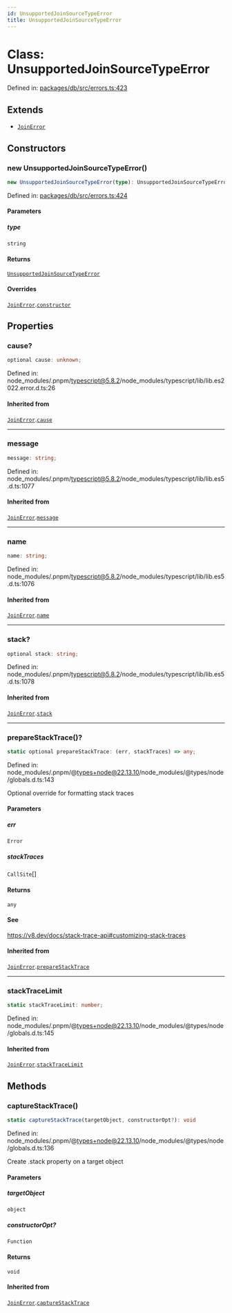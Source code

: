 ```yaml
---
id: UnsupportedJoinSourceTypeError
title: UnsupportedJoinSourceTypeError
---
```


<!-- DO NOT EDIT: this page is autogenerated from the type comments -->

# Class: UnsupportedJoinSourceTypeError

Defined in: [packages/db/src/errors.ts:423](https://github.com/TanStack/db/blob/main/packages/db/src/errors.ts#L423)

## Extends

- [`JoinError`](../joinerror.md)

## Constructors

### new UnsupportedJoinSourceTypeError()

```ts
new UnsupportedJoinSourceTypeError(type): UnsupportedJoinSourceTypeError
```

Defined in: [packages/db/src/errors.ts:424](https://github.com/TanStack/db/blob/main/packages/db/src/errors.ts#L424)

#### Parameters

##### type

`string`

#### Returns

[`UnsupportedJoinSourceTypeError`](../unsupportedjoinsourcetypeerror.md)

#### Overrides

[`JoinError`](../joinerror.md).[`constructor`](../JoinError.md#constructors)

## Properties

### cause?

```ts
optional cause: unknown;
```

Defined in: node\_modules/.pnpm/typescript@5.8.2/node\_modules/typescript/lib/lib.es2022.error.d.ts:26

#### Inherited from

[`JoinError`](../joinerror.md).[`cause`](../JoinError.md#cause)

***

### message

```ts
message: string;
```

Defined in: node\_modules/.pnpm/typescript@5.8.2/node\_modules/typescript/lib/lib.es5.d.ts:1077

#### Inherited from

[`JoinError`](../joinerror.md).[`message`](../JoinError.md#message-1)

***

### name

```ts
name: string;
```

Defined in: node\_modules/.pnpm/typescript@5.8.2/node\_modules/typescript/lib/lib.es5.d.ts:1076

#### Inherited from

[`JoinError`](../joinerror.md).[`name`](../JoinError.md#name)

***

### stack?

```ts
optional stack: string;
```

Defined in: node\_modules/.pnpm/typescript@5.8.2/node\_modules/typescript/lib/lib.es5.d.ts:1078

#### Inherited from

[`JoinError`](../joinerror.md).[`stack`](../JoinError.md#stack)

***

### prepareStackTrace()?

```ts
static optional prepareStackTrace: (err, stackTraces) => any;
```

Defined in: node\_modules/.pnpm/@types+node@22.13.10/node\_modules/@types/node/globals.d.ts:143

Optional override for formatting stack traces

#### Parameters

##### err

`Error`

##### stackTraces

`CallSite`[]

#### Returns

`any`

#### See

https://v8.dev/docs/stack-trace-api#customizing-stack-traces

#### Inherited from

[`JoinError`](../joinerror.md).[`prepareStackTrace`](../JoinError.md#preparestacktrace)

***

### stackTraceLimit

```ts
static stackTraceLimit: number;
```

Defined in: node\_modules/.pnpm/@types+node@22.13.10/node\_modules/@types/node/globals.d.ts:145

#### Inherited from

[`JoinError`](../joinerror.md).[`stackTraceLimit`](../JoinError.md#stacktracelimit)

## Methods

### captureStackTrace()

```ts
static captureStackTrace(targetObject, constructorOpt?): void
```

Defined in: node\_modules/.pnpm/@types+node@22.13.10/node\_modules/@types/node/globals.d.ts:136

Create .stack property on a target object

#### Parameters

##### targetObject

`object`

##### constructorOpt?

`Function`

#### Returns

`void`

#### Inherited from

[`JoinError`](../joinerror.md).[`captureStackTrace`](../JoinError.md#capturestacktrace)
